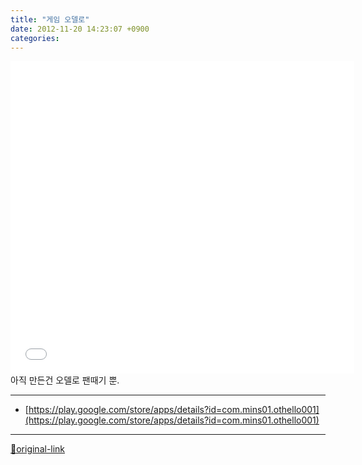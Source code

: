 ```yaml
---
title: "게임 오델로"
date: 2012-11-20 14:23:07 +0900
categories: 
---
```

  

<iframe frameborder="0" height="500" src="/web_work/fun/game_othello/game_othello.html" style="border-width: 0px; " width="550"></iframe>아직 만든건 오델로 팬때기 뿐.




***
+ [https://play.google.com/store/apps/details?id=com.mins01.othello001](https://play.google.com/store/apps/details?id=com.mins01.othello001)


***
[🔗original-link](http://www.mins01.com/mh/tech/read/808)